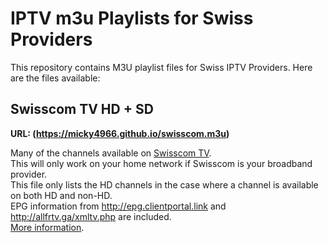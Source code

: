 # IPTV m3u Playlists for Swiss Providers

This repository contains M3U playlist files for Swiss IPTV Providers. Here are the files available:

## Swisscom TV HD + SD

**URL: (https://micky4966.github.io/swisscom.m3u)**

Many of the channels available on [Swisscom TV](https://www.swisscom.ch/en/residential/internet-television-fixednetwork/swisscom-tv.html).<br>
This will only work on your home network if Swisscom is your broadband provider.<br>
This file only lists the HD channels in the case where a channel is available on both HD and non-HD.<br>
EPG information from http://epg.clientportal.link and http://allfrtv.ga/xmltv.php are included.<br>
[More information](https://www.regardtv.net/t6105-flux-iptv-swisscom).
